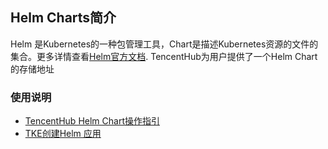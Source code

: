 ## Helm Charts简介
Helm 是Kubernetes的一种包管理工具，Chart是描述Kubernetes资源的文件的集合。更多详情查看[Helm官方文档](https://docs.helm.sh/).
TencentHub为用户提供了一个Helm Chart的存储地址

### 使用说明

- [TencentHub Helm Chart操作指引]()
- [TKE创建Helm 应用]()
